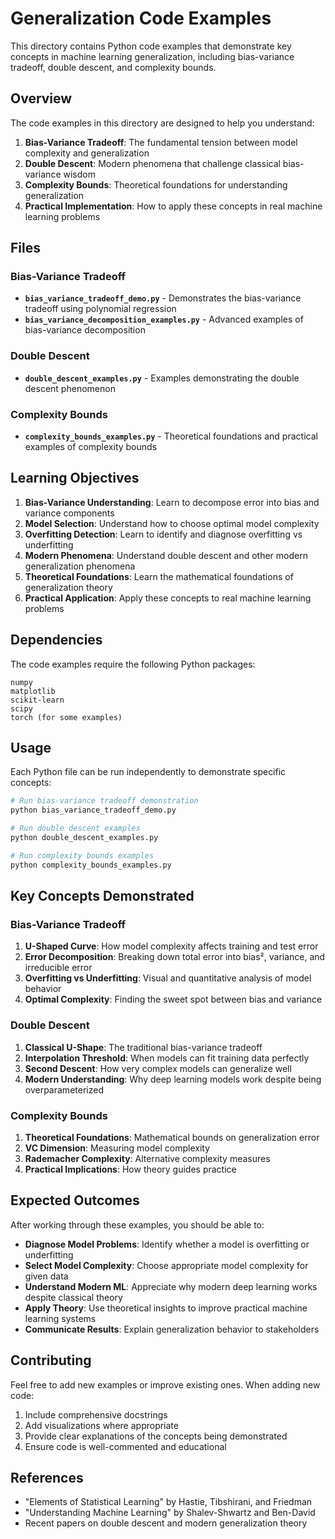 # Generalization Code Examples

This directory contains Python code examples that demonstrate key concepts in machine learning generalization, including bias-variance tradeoff, double descent, and complexity bounds.

## Overview

The code examples in this directory are designed to help you understand:

1. **Bias-Variance Tradeoff**: The fundamental tension between model complexity and generalization
2. **Double Descent**: Modern phenomena that challenge classical bias-variance wisdom
3. **Complexity Bounds**: Theoretical foundations for understanding generalization
4. **Practical Implementation**: How to apply these concepts in real machine learning problems

## Files

### Bias-Variance Tradeoff

- **`bias_variance_tradeoff_demo.py`** - Demonstrates the bias-variance tradeoff using polynomial regression
- **`bias_variance_decomposition_examples.py`** - Advanced examples of bias-variance decomposition

### Double Descent

- **`double_descent_examples.py`** - Examples demonstrating the double descent phenomenon

### Complexity Bounds

- **`complexity_bounds_examples.py`** - Theoretical foundations and practical examples of complexity bounds

## Learning Objectives

1. **Bias-Variance Understanding**: Learn to decompose error into bias and variance components
2. **Model Selection**: Understand how to choose optimal model complexity
3. **Overfitting Detection**: Learn to identify and diagnose overfitting vs underfitting
4. **Modern Phenomena**: Understand double descent and other modern generalization phenomena
5. **Theoretical Foundations**: Learn the mathematical foundations of generalization theory
6. **Practical Application**: Apply these concepts to real machine learning problems

## Dependencies

The code examples require the following Python packages:

```
numpy
matplotlib
scikit-learn
scipy
torch (for some examples)
```

## Usage

Each Python file can be run independently to demonstrate specific concepts:

```bash
# Run bias-variance tradeoff demonstration
python bias_variance_tradeoff_demo.py

# Run double descent examples
python double_descent_examples.py

# Run complexity bounds examples
python complexity_bounds_examples.py
```

## Key Concepts Demonstrated

### Bias-Variance Tradeoff

1. **U-Shaped Curve**: How model complexity affects training and test error
2. **Error Decomposition**: Breaking down total error into bias², variance, and irreducible error
3. **Overfitting vs Underfitting**: Visual and quantitative analysis of model behavior
4. **Optimal Complexity**: Finding the sweet spot between bias and variance

### Double Descent

1. **Classical U-Shape**: The traditional bias-variance tradeoff
2. **Interpolation Threshold**: When models can fit training data perfectly
3. **Second Descent**: How very complex models can generalize well
4. **Modern Understanding**: Why deep learning models work despite being overparameterized

### Complexity Bounds

1. **Theoretical Foundations**: Mathematical bounds on generalization error
2. **VC Dimension**: Measuring model complexity
3. **Rademacher Complexity**: Alternative complexity measures
4. **Practical Implications**: How theory guides practice

## Expected Outcomes

After working through these examples, you should be able to:

- **Diagnose Model Problems**: Identify whether a model is overfitting or underfitting
- **Select Model Complexity**: Choose appropriate model complexity for given data
- **Understand Modern ML**: Appreciate why modern deep learning works despite classical theory
- **Apply Theory**: Use theoretical insights to improve practical machine learning systems
- **Communicate Results**: Explain generalization behavior to stakeholders

## Contributing

Feel free to add new examples or improve existing ones. When adding new code:

1. Include comprehensive docstrings
2. Add visualizations where appropriate
3. Provide clear explanations of the concepts being demonstrated
4. Ensure code is well-commented and educational

## References

- "Elements of Statistical Learning" by Hastie, Tibshirani, and Friedman
- "Understanding Machine Learning" by Shalev-Shwartz and Ben-David
- Recent papers on double descent and modern generalization theory

